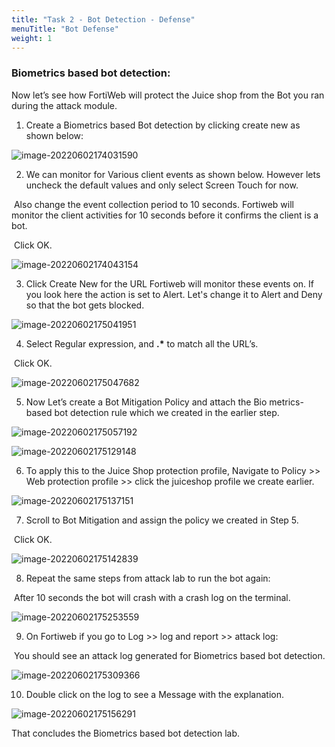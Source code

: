 ```yaml
---
title: "Task 2 - Bot Detection - Defense"
menuTitle: "Bot Defense"
weight: 1
---
```



### Biometrics based bot detection:


Now let’s see how FortiWeb will protect the Juice shop from the Bot you ran during the attack module.

1) Create a Biometrics based Bot detection by clicking create new as shown below:

![image-20220602174031590](../images/image-20220602174031590.png)

 

2. We can monitor for Various client events as shown below. However lets uncheck the default values and only select Screen Touch for now. 

​        Also change the event collection period to 10 seconds. Fortiweb will monitor the client activities for 10 seconds before it confirms the client is a bot. 

​		Click OK.

![image-20220602174043154](../images/image-20220602174043154.png)

3) Click Create New for the URL Fortiweb will monitor these events on. If you look here the action is set to Alert. Let's change it to Alert and Deny so that the bot gets blocked. 

![image-20220602175041951](../images/image-20220602175041951.png)

 

4) Select Regular expression, and **.\*** to match all the URL’s. 

​		Click OK.

![image-20220602175047682](../images/image-20220602175047682.png)

5) Now Let’s create a Bot Mitigation Policy and attach the Bio metrics-based bot detection rule which we created in the earlier step. 

![image-20220602175057192](../images/image-20220602175057192.png)



![image-20220602175129148](../images/image-20220602175129148.png)



6) To apply this to the Juice Shop protection profile, Navigate to Policy >> Web protection profile >> click the juiceshop profile we create earlier. 

![image-20220602175137151](../images/image-20220602175137151.png)


7. Scroll to Bot Mitigation and assign the policy we created in Step 5. 

​		Click OK.

![image-20220602175142839](../images/image-20220602175142839.png)

8. Repeat the same steps from attack lab to run the bot again:

​		After 10 seconds the bot will crash with a crash log on the terminal. 

![image-20220602175253559](../images/image-20220602175253559.png)

9. On Fortiweb if you go to Log >> log and report >> attack log: 

​		You should see an attack log generated for Biometrics based bot detection. 

![image-20220602175309366](../images/image-20220602175309366.png) 

10. Double click on the log to see a Message with the explanation.

![image-20220602175156291](../images/image-20220602175156291.png)

That concludes the Biometrics based bot detection lab. 
